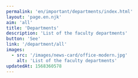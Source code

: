 ```yaml
---
permalink: 'en/important/departments/index.html'
layout: 'page.en.njk'
aim: 'all'
title: 'Departments'
description: 'List of the faculty departments'
button: 'See'
link: '/department/all'
images:
  - src: '/images/news-card/office-modern.jpg'
    alt: 'List of the faculty departments'
updatedAt: 1568360578
---
```

